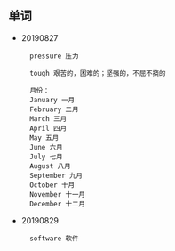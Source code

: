 ## 单词
        
- 20190827
        
        pressure 压力
        
        tough 艰苦的，困难的；坚强的，不屈不挠的
        
        月份：
        January 一月
        February 二月
        March 三月
        April 四月
        May 五月
        June 六月
        July 七月
        August 八月
        September 九月
        October 十月
        November 十一月
        December 十二月

- 20190829

        software 软件
